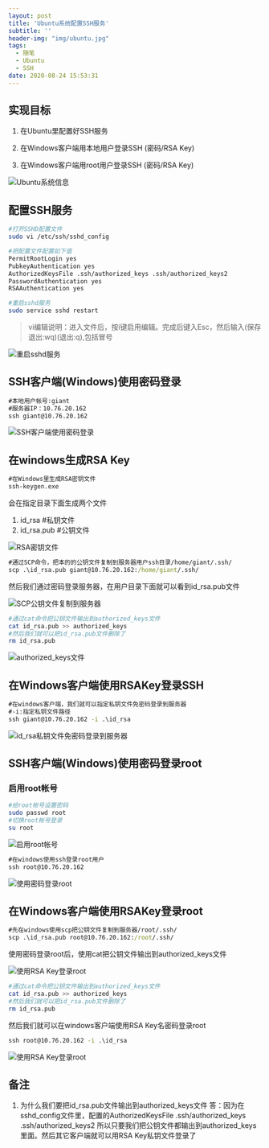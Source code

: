 ```yaml
---
layout: post
title: 'Ubuntu系统配置SSH服务'
subtitle: ''
header-img: "img/ubuntu.jpg"
tags:
  - 随笔
  - Ubuntu
  - SSH
date: 2020-08-24 15:53:31
---
```


## 实现目标

1. 在Ubuntu里配置好SSH服务

2. 在Windows客户端用本地用户登录SSH (密码/RSA Key)

3. 在Windows客户端用root用户登录SSH (密码/RSA Key)

![Ubuntu系统信息](1.png)

## 配置SSH服务

``` bash
#打开SSHD配置文件
sudo vi /etc/ssh/sshd_config

#把配置文件配置如下值
PermitRootLogin yes
PubkeyAuthentication yes
AuthorizedKeysFile .ssh/authorized_keys .ssh/authorized_keys2
PasswordAuthentication yes
RSAAuthentication yes

#重启sshd服务
sudo service sshd restart
```

> vi编辑说明：进入文件后，按i键启用编辑。完成后键入Esc，然后输入(保存退出:wq)(退出:q),包括冒号

![重启sshd服务](2.png)

## SSH客户端(Windows)使用密码登录

``` cmd
#本地用户帐号:giant
#服务器IP：10.76.20.162
ssh giant@10.76.20.162
```

![SSH客户端使用密码登录](3.png)

## 在windows生成RSA Key

``` cmd
#在Windows里生成RSA密钥文件
ssh-keygen.exe
```

会在指定目录下面生成两个文件

1. id_rsa #私钥文件
2. id_rsa.pub #公钥文件

![RSA密钥文件](4.png)

``` cmd
#通过SCP命令，把本的的公钥文件复制到服务器用户ssh目录/home/giant/.ssh/
scp .\id_rsa.pub giant@10.76.20.162:/home/giant/.ssh/
```

然后我们通过密码登录服务器，在用户目录下面就可以看到id_rsa.pub文件

![SCP公钥文件复制到服务器](5.png)

``` bash
#通过cat命令把公钥文件输出到authorized_keys文件
cat id_rsa.pub >> authorized_keys
#然后我们就可以把id_rsa.pub文件删除了
rm id_rsa.pub
```

![authorized_keys文件](6.png)

## 在Windows客户端使用RSAKey登录SSH

``` cmd
#在windows客户端，我们就可以指定私钥文件免密码登录到服务器
#-i:指定私钥文件路径
ssh giant@10.76.20.162 -i .\id_rsa
```

![id_rsa私钥文件免密码登录到服务器](7.png)

## SSH客户端(Windows)使用密码登录root

### 启用root帐号

```bash
#给root帐号设置密码
sudo passwd root
#切换root帐号登录
su root
```

![启用root帐号](root1.png)

``` cmd
#在windows使用ssh登录root用户
ssh root@10.76.20.162
```

![使用密码登录root](8.png)

## 在Windows客户端使用RSAKey登录root

``` cmd
#先在windows使用scp把公钥文件复制到服务器/root/.ssh/
scp .\id_rsa.pub root@10.76.20.162:/root/.ssh/
```

使用密码登录root后，使用cat把公钥文件输出到authorized_keys文件

![使用RSA Key登录root](9.png)

``` bash
#通过cat命令把公钥文件输出到authorized_keys文件
cat id_rsa.pub >> authorized_keys
#然后我们就可以把id_rsa.pub文件删除了
rm id_rsa.pub
```

然后我们就可以在windows客户端使用RSA Key名密码登录root

``` cmd
ssh root@10.76.20.162 -i .\id_rsa
```

![使用RSA Key登录root](10.png)

## 备注

1. 为什么我们要把id_rsa.pub文件输出到authorized_keys文件
答：因为在sshd_config文件里，配置的AuthorizedKeysFile .ssh/authorized_keys .ssh/authorized_keys2
所以只要我们把公钥文件都输出到authorized_keys里面。然后其它客户端就可以用RSA Key私钥文件登录了
